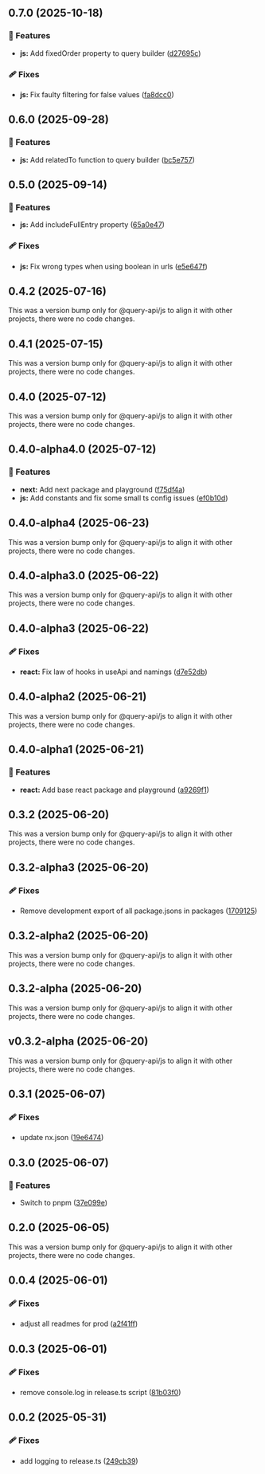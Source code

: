 ## 0.7.0 (2025-10-18)

### 🚀 Features

- **js:** Add fixedOrder property to query builder
  ([d27695c](https://github.com/samuelreichor/query-api/commit/d27695c))

### 🩹 Fixes

- **js:** Fix faulty filtering for false values
  ([fa8dcc0](https://github.com/samuelreichor/query-api/commit/fa8dcc0))

## 0.6.0 (2025-09-28)

### 🚀 Features

- **js:** Add relatedTo function to query builder
  ([bc5e757](https://github.com/samuelreichor/query-api/commit/bc5e757))

## 0.5.0 (2025-09-14)

### 🚀 Features

- **js:** Add includeFullEntry property
  ([65a0e47](https://github.com/samuelreichor/query-api/commit/65a0e47))

### 🩹 Fixes

- **js:** Fix wrong types when using boolean in urls
  ([e5e647f](https://github.com/samuelreichor/query-api/commit/e5e647f))

## 0.4.2 (2025-07-16)

This was a version bump only for @query-api/js to align it with other projects, there were no code
changes.

## 0.4.1 (2025-07-15)

This was a version bump only for @query-api/js to align it with other projects, there were no code
changes.

## 0.4.0 (2025-07-12)

This was a version bump only for @query-api/js to align it with other projects, there were no code
changes.

## 0.4.0-alpha4.0 (2025-07-12)

### 🚀 Features

- **next:** Add next package and playground
  ([f75df4a](https://github.com/samuelreichor/query-api/commit/f75df4a))
- **js:** Add constants and fix some small ts config issues
  ([ef0b10d](https://github.com/samuelreichor/query-api/commit/ef0b10d))

## 0.4.0-alpha4 (2025-06-23)

This was a version bump only for @query-api/js to align it with other projects, there were no code
changes.

## 0.4.0-alpha3.0 (2025-06-22)

This was a version bump only for @query-api/js to align it with other projects, there were no code
changes.

## 0.4.0-alpha3 (2025-06-22)

### 🩹 Fixes

- **react:** Fix law of hooks in useApi and namings
  ([d7e52db](https://github.com/samuelreichor/query-api/commit/d7e52db))

## 0.4.0-alpha2 (2025-06-21)

This was a version bump only for @query-api/js to align it with other projects, there were no code
changes.

## 0.4.0-alpha1 (2025-06-21)

### 🚀 Features

- **react:** Add base react package and playground
  ([a9269f1](https://github.com/samuelreichor/query-api/commit/a9269f1))

## 0.3.2 (2025-06-20)

This was a version bump only for @query-api/js to align it with other projects, there were no code
changes.

## 0.3.2-alpha3 (2025-06-20)

### 🩹 Fixes

- Remove development export of all package.jsons in packages
  ([1709125](https://github.com/samuelreichor/query-api/commit/1709125))

## 0.3.2-alpha2 (2025-06-20)

This was a version bump only for @query-api/js to align it with other projects, there were no code
changes.

## 0.3.2-alpha (2025-06-20)

This was a version bump only for @query-api/js to align it with other projects, there were no code
changes.

## v0.3.2-alpha (2025-06-20)

This was a version bump only for @query-api/js to align it with other projects, there were no code
changes.

## 0.3.1 (2025-06-07)

### 🩹 Fixes

- update nx.json ([19e6474](https://github.com/samuelreichor/query-api/commit/19e6474))

## 0.3.0 (2025-06-07)

### 🚀 Features

- Switch to pnpm ([37e099e](https://github.com/samuelreichor/query-api/commit/37e099e))

## 0.2.0 (2025-06-05)

This was a version bump only for @query-api/js to align it with other projects, there were no code
changes.

## 0.0.4 (2025-06-01)

### 🩹 Fixes

- adjust all readmes for prod ([a2f41ff](https://github.com/samuelreichor/query-api/commit/a2f41ff))

## 0.0.3 (2025-06-01)

### 🩹 Fixes

- remove console.log in release.ts script
  ([81b03f0](https://github.com/samuelreichor/query-api/commit/81b03f0))

## 0.0.2 (2025-05-31)

### 🩹 Fixes

- add logging to release.ts ([249cb39](https://github.com/samuelreichor/query-api/commit/249cb39))
